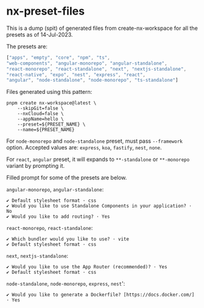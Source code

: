 # nx-preset-files

This is a dump (spit) of generated files from create-nx-workspace for all
the presets as of 14-Jul-2023.

The presets are:

```js
["apps", "empty", "core", "npm", "ts",
"web-components", "angular-monorepo", "angular-standalone",
"react-monorepo", "react-standalone", "next", "nextjs-standalone",
"react-native", "expo", "nest", "express", "react",
"angular", "node-standalone", "node-monorepo", "ts-standalone"]
```

Files generated using this pattern:

```
pnpm create nx-workspace@latest \
    --skipGit=false \
    --nxCloud=false \
    --appName=hello \
    --preset=${PRESET_NAME} \
    --name=${PRESET_NAME}
```

For `node-monorepo` and `node-standalone` preset, must pass `--framework`
option. Accepted values are: `express`, `koa`, `fastify`, `nest`, `none`.

For `react`, `angular` preset, it will expands to `**-standalone` or
`**-monorepo` variant by prompting it.

Filled prompt for some of the presets are below.

`angular-monorepo`, `angular-standalone`:

```
✔ Default stylesheet format · css
✔ Would you like to use Standalone Components in your application? · No
✔ Would you like to add routing? · Yes
```

`react-monorepo`, `react-standalone`:

```
✔ Which bundler would you like to use? · vite
✔ Default stylesheet format · css
```

`next`, `nextjs-standalone`:

```
✔ Would you like to use the App Router (recommended)? · Yes
✔ Default stylesheet format · css
```

`node-standalone`, `node-monorepo`, `express`, `nest`':

```
✔ Would you like to generate a Dockerfile? [https://docs.docker.com/] · Yes
```
